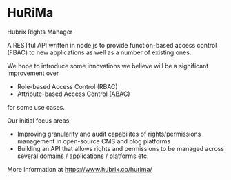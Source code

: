 # HuRiMa
Hubrix Rights Manager

A RESTful API written in node.js to provide function-based access control (FBAC) to new applications as well as a number of existing ones.

We hope to introduce some innovations we believe will be a significant improvement over

* Role-based Access Control (RBAC)
* Attribute-based Access Control (ABAC)

for some use cases.

Our initial focus areas:
 - Improving granularity and audit capabilites of rights/permissions management in open-source CMS and blog platforms
 - Building an API that allows rights and permissions to be managed across several domains / applications / platforms etc.
 
 More information at https://www.hubrix.co/hurima/
 
